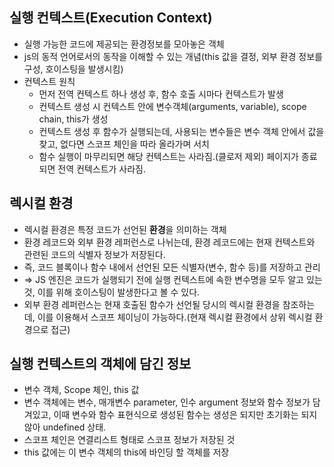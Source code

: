 ## 실행 컨텍스트(Execution Context)
- 실행 가능한 코드에 제공되는 환경정보를 모아놓은 객체
- js의 동적 언어로서의 동작을 이해할 수 있는 개념(this 값을 결정, 외부 환경 정보를 구성, 호이스팅을 발생시킴)
- 컨텍스트 원칙
   - 먼저 전역 컨텍스트 하나 생성 후, 함수 호출 시마다 컨텍스트가 발생
   - 컨텍스트 생성 시 컨텍스트 안에 변수객체(arguments, variable), scope chain, this가 생성
   - 컨텍스트 생성 후 함수가 실행되는데, 사용되는 변수들은 변수 객체 안에서 값을 찾고, 없다면 스코프 체인을 따라 올라가며 서치
   - 함수 실행이 마무리되면 해당 컨텍스트는 사라짐.(클로저 제외) 페이지가 종료되면 전역 컨텍스트가 사라짐.

## 렉시컬 환경
- 렉시컬 환경은 특정 코드가 선언된 **환경**을 의미하는 객체
- 환경 레코드와 외부 환경 레퍼런스로 나뉘는데, 환경 레코드에는 현재 컨텍스트와 관련된 코드의 식별자 정보가 저장된다. 
- 즉, 코드 블록이나 함수 내에서 선언된 모든 식별자(변수, 함수 등)를 저장하고 관리
- => JS 엔진은 코드가 실행되기 전에 실행 컨텍스트에 속한 변수명을 모두 알고 있는 것, 이를 위해 호이스팅이 발생한다고 볼 수 있다.
- 외부 환경 레퍼런스는 현재 호출된 함수가 선언될 당시의 렉시컬 환경을 참조하는데, 이를 이용해서 스코프 체이닝이 가능하다.(현재 렉시컬 환경에서 상위 렉시컬 환경으로 접근)

##  실행 컨텍스트의 객체에 담긴 정보
- 변수 객체, Scope 체인, this 값
- 변수 객체에는 변수, 매개변수 parameter, 인수 argument 정보와 함수 정보가 담겨있고, 이때 변수와 함수 표현식으로 생성된 함수는 생성은 되지만 초기화는 되지 않아 undefined 상태.
- 스코프 체인은 연결리스트 형태로 스코프 정보가 저장된 것
- this 값에는 이 변수 객체의 this에 바인딩 할 객체를 저장